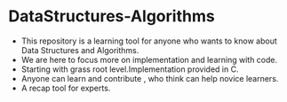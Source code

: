 # DataStructures-Algorithms
* This repository is a learning tool for anyone who wants to know about Data Structures and Algorithms.
* We are here to focus more on implementation and learning with code.
* Starting with grass root level.Implementation provided in C.
* Anyone can learn and contribute , who think can help novice learners.
* A recap tool for experts.
